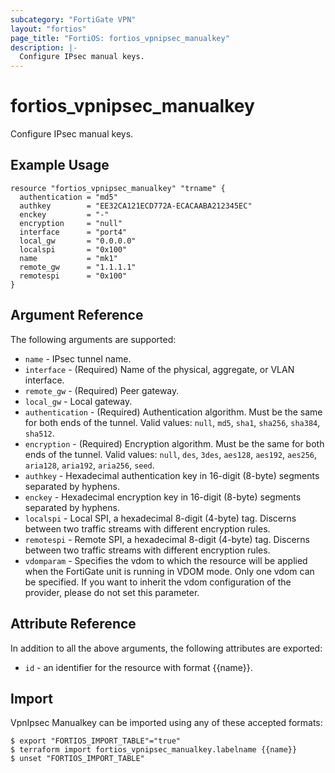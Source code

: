 ```yaml
---
subcategory: "FortiGate VPN"
layout: "fortios"
page_title: "FortiOS: fortios_vpnipsec_manualkey"
description: |-
  Configure IPsec manual keys.
---
```


# fortios_vpnipsec_manualkey
Configure IPsec manual keys.

## Example Usage

```hcl
resource "fortios_vpnipsec_manualkey" "trname" {
  authentication = "md5"
  authkey        = "EE32CA121ECD772A-ECACAABA212345EC"
  enckey         = "-"
  encryption     = "null"
  interface      = "port4"
  local_gw       = "0.0.0.0"
  localspi       = "0x100"
  name           = "mk1"
  remote_gw      = "1.1.1.1"
  remotespi      = "0x100"
}
```

## Argument Reference

The following arguments are supported:

* `name` - IPsec tunnel name.
* `interface` - (Required) Name of the physical, aggregate, or VLAN interface.
* `remote_gw` - (Required) Peer gateway.
* `local_gw` - Local gateway.
* `authentication` - (Required) Authentication algorithm. Must be the same for both ends of the tunnel. Valid values: `null`, `md5`, `sha1`, `sha256`, `sha384`, `sha512`.
* `encryption` - (Required) Encryption algorithm. Must be the same for both ends of the tunnel. Valid values: `null`, `des`, `3des`, `aes128`, `aes192`, `aes256`, `aria128`, `aria192`, `aria256`, `seed`.
* `authkey` - Hexadecimal authentication key in 16-digit (8-byte) segments separated by hyphens.
* `enckey` - Hexadecimal encryption key in 16-digit (8-byte) segments separated by hyphens.
* `localspi` - Local SPI, a hexadecimal 8-digit (4-byte) tag. Discerns between two traffic streams with different encryption rules.
* `remotespi` - Remote SPI, a hexadecimal 8-digit (4-byte) tag. Discerns between two traffic streams with different encryption rules.
* `vdomparam` - Specifies the vdom to which the resource will be applied when the FortiGate unit is running in VDOM mode. Only one vdom can be specified. If you want to inherit the vdom configuration of the provider, please do not set this parameter.


## Attribute Reference

In addition to all the above arguments, the following attributes are exported:
* `id` - an identifier for the resource with format {{name}}.

## Import

VpnIpsec Manualkey can be imported using any of these accepted formats:
```
$ export "FORTIOS_IMPORT_TABLE"="true"
$ terraform import fortios_vpnipsec_manualkey.labelname {{name}}
$ unset "FORTIOS_IMPORT_TABLE"
```
